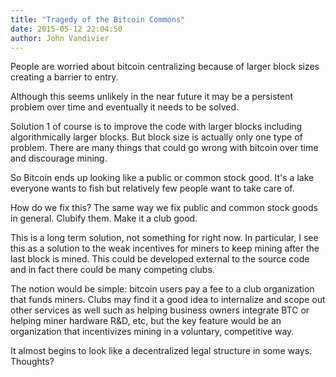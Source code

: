 ```yaml
---
title: "Tragedy of the Bitcoin Commons"
date: 2015-05-12 22:04:50
author: John Vandivier
---
```




People are worried about bitcoin centralizing because of larger block sizes creating a barrier to entry.

Although this seems unlikely in the near future it may be a persistent problem over time and eventually it needs to be solved.

Solution 1 of course is to improve the code with larger blocks including algorithmically larger blocks. But block size is actually only one type of problem. There are many things that could go wrong with bitcoin over time and discourage mining.

So Bitcoin ends up looking like a public or common stock good. It's a lake everyone wants to fish but relatively few people want to take care of.

How do we fix this? The same way we fix public and common stock goods in general. Clubify them. Make it a club good.

This is a long term solution, not something for right now. In particular, I see this as a solution to the weak incentives for miners to keep mining after the last block is mined. This could be developed external to the source code and in fact there could be many competing clubs.

The notion would be simple: bitcoin users pay a fee to a club organization that funds miners. Clubs may find it a good idea to internalize and scope out other services as well such as helping business owners integrate BTC or helping miner hardware R&amp;D, etc, but the key feature would be an organization that incentivizes mining in a voluntary, competitive way.

It almost begins to look like a decentralized legal structure in some ways. Thoughts?